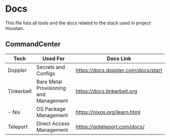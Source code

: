 # Docs
This file lists all tools and the docs related to the stack used in project Houstan.

## CommandCenter

| Tech | Used For | Docs Link |
| --- | --- | --- |
| Doppler | Secrets and Configs | https://docs.doppler.com/docs/start |
| Tinkerbell | Bare Metal Provisioning and Management | https://docs.tinkerbell.org |
| - Nix | OS Package Management | https://nixos.org/learn.html |
| Teleport | Direct Access Management | https://goteleport.com/docs/ |
